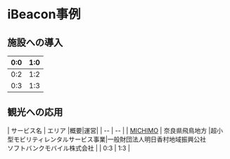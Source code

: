 # iBeacon事例

## 施設への導入

| 0:0 | 1:0 |
| -- | -- |
| 0:2 | 1:2 |
| 0:3 | 1:3 |

## 観光への応用

| サービス名 | エリア |概要|運営|
| -- | -- |
| [MICHIMO](http://www.softbank.jp/corp/group/sbm/news/press/2015/20150407_01/) | 奈良県飛鳥地方 |超小型モビリティレンタルサービス事業|一般財団法人明日香村地域振興公社<br>ソフトバンクモバイル株式会社 |
| 0:3 | 1:3 |
